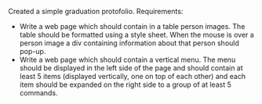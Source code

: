  Created a simple graduation protofolio.
 Requirements:
 - Write a web page which should contain in a table person images. The table should be formatted using a style sheet. When the mouse is over a person image a div containing information about that person should pop-up.
 - Write a web page which should contain a vertical menu. The menu should be displayed in the left side of the page and should contain at least 5 items (displayed vertically, one on top of each other) and each item should be expanded on the right side to a group of at least 5 commands.
